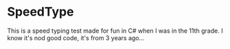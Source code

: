 # SpeedType
This is a speed typing test made for fun in C# when I was in the 11th grade. I know it's nod good code, it's from 3 years ago...
